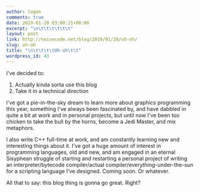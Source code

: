 ```yaml
---
author: logan
comments: true
date: 2019-01-20 03:00:21+00:00
excerpt: "\n\t\t\t\t\t\t"
layout: post
link: http://noisecode.net/blog/2019/01/20/uh-oh/
slug: uh-oh
title: "\n\t\t\t\tUh-oh\t\t"
wordpress_id: 43
---
```



				


I've decided to:







  1. Actually kinda sorta use this blog
  2. Take it in a technical direction






I've got a pie-in-the-sky dream to learn more about graphics programming this year, something I've always been fascinated by, and have dabbled in quite a bit at work and in personal projects, but until now I've been too chicken to take the bull by the horns, become a Jedi Master, and mix metaphors.







I also write C++ full-time at work, and am constantly learning new and interesting things about it. I've got a huge amount of interest in programming languages, old and new, and am engaged in an eternal Sisyphean struggle of starting and restarting a personal project of writing an interpreter/bytecode compiler/actual compiler/everything-under-the-sun for a scripting language I've designed. Coming soon. Or whatever.







All that to say: this blog thing is gonna go great. Right?


		
